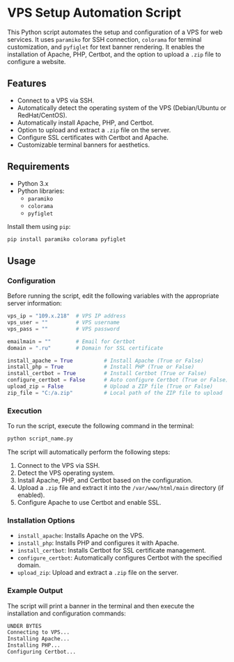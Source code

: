 
# VPS Setup Automation Script

This Python script automates the setup and configuration of a VPS for web services. It uses `paramiko` for SSH connection, `colorama` for terminal customization, and `pyfiglet` for text banner rendering. It enables the installation of Apache, PHP, Certbot, and the option to upload a `.zip` file to configure a website.

## Features

- Connect to a VPS via SSH.
- Automatically detect the operating system of the VPS (Debian/Ubuntu or RedHat/CentOS).
- Automatically install Apache, PHP, and Certbot.
- Option to upload and extract a `.zip` file on the server.
- Configure SSL certificates with Certbot and Apache.
- Customizable terminal banners for aesthetics.

## Requirements

- Python 3.x
- Python libraries:
  - `paramiko`
  - `colorama`
  - `pyfiglet`

Install them using `pip`:

```bash
pip install paramiko colorama pyfiglet
```

## Usage

### Configuration

Before running the script, edit the following variables with the appropriate server information:

```python
vps_ip = "109.x.218"  # VPS IP address
vps_user = ""         # VPS username
vps_pass = ""         # VPS password

emailmain = ""        # Email for Certbot
domain = ".ru"        # Domain for SSL certificate

install_apache = True          # Install Apache (True or False)
install_php = True             # Install PHP (True or False)
install_certbot = True         # Install Certbot (True or False)
configure_certbot = False      # Auto configure Certbot (True or False)
upload_zip = False             # Upload a ZIP file (True or False)
zip_file = "C:/a.zip"          # Local path of the ZIP file to upload
```

### Execution

To run the script, execute the following command in the terminal:

```bash
python script_name.py
```

The script will automatically perform the following steps:
1. Connect to the VPS via SSH.
2. Detect the VPS operating system.
3. Install Apache, PHP, and Certbot based on the configuration.
4. Upload a `.zip` file and extract it into the `/var/www/html/main` directory (if enabled).
5. Configure Apache to use Certbot and enable SSL.

### Installation Options

- `install_apache`: Installs Apache on the VPS.
- `install_php`: Installs PHP and configures it with Apache.
- `install_certbot`: Installs Certbot for SSL certificate management.
- `configure_certbot`: Automatically configures Certbot with the specified domain.
- `upload_zip`: Upload and extract a `.zip` file on the server.

### Example Output

The script will print a banner in the terminal and then execute the installation and configuration commands:

```bash
UNDER BYTES
Connecting to VPS...
Installing Apache...
Installing PHP...
Configuring Certbot...
```
